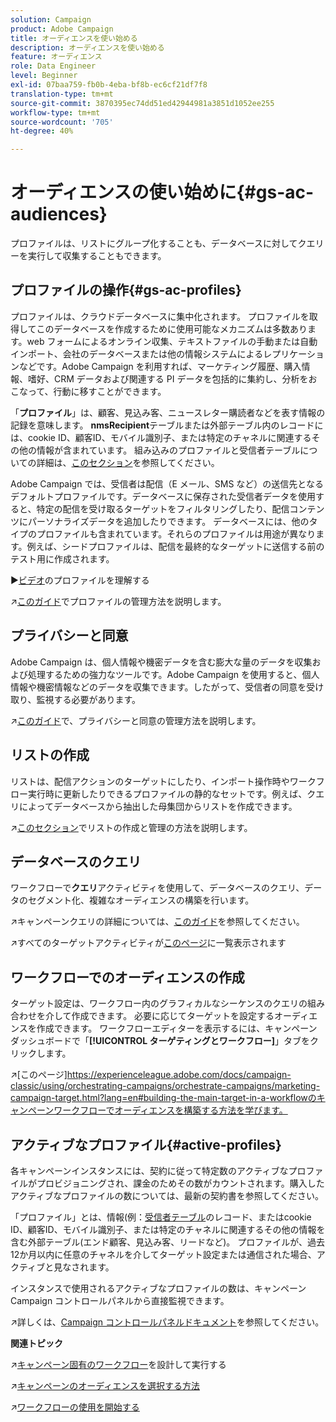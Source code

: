 ```yaml
---
solution: Campaign
product: Adobe Campaign
title: オーディエンスを使い始める
description: オーディエンスを使い始める
feature: オーディエンス
role: Data Engineer
level: Beginner
exl-id: 07baa759-fb0b-4eba-bf8b-ec6cf21df7f8
translation-type: tm+mt
source-git-commit: 3870395ec74dd51ed42944981a3851d1052ee255
workflow-type: tm+mt
source-wordcount: '705'
ht-degree: 40%

---
```


# オーディエンスの使い始めに{#gs-ac-audiences}

プロファイルは、リストにグループ化することも、データベースに対してクエリーを実行して収集することもできます。

## プロファイルの操作{#gs-ac-profiles}

プロファイルは、クラウドデータベースに集中化されます。 プロファイルを取得してこのデータベースを作成するために使用可能なメカニズムは多数あります。web フォームによるオンライン収集、テキストファイルの手動または自動インポート、会社のデータベースまたは他の情報システムによるレプリケーションなどです。Adobe Campaign を利用すれば、マーケティング履歴、購入情報、嗜好、CRM データおよび関連する PI データを包括的に集約し、分析をおこなって、行動に移すことができます。

「**プロファイル**」は、顧客、見込み客、ニュースレター購読者などを表す情報の記録を意味します。
**nmsRecipient**&#x200B;テーブルまたは外部テーブル内のレコードには、cookie ID、顧客ID、モバイル識別子、または特定のチャネルに関連するその他の情報が含まれています。 組み込みのプロファイルと受信者テーブルについての詳細は、[このセクション](../dev/datamodel.md#ootb-profiles)を参照してください。

Adobe Campaign では、受信者は配信（E メール、SMS など）の送信先となるデフォルトプロファイルです。データベースに保存された受信者データを使用すると、特定の配信を受け取るターゲットをフィルタリングしたり、配信コンテンツにパーソナライズデータを追加したりできます。 データベースには、他のタイプのプロファイルも含まれています。それらのプロファイルは用途が異なります。例えば、シードプロファイルは、配信を最終的なターゲットに送信する前のテスト用に作成されます。

:arrow_forward:[ビデオ](https://video.tv.adobe.com/v/35611?quality=12)のプロファイルを理解する

:arrow_upper_right:[このガイド](https://experienceleague.adobe.com/docs/campaign-classic/using/getting-started/profile-management/about-profiles.html)でプロファイルの管理方法を説明します。

## プライバシーと同意

Adobe Campaign は、個人情報や機密データを含む膨大な量のデータを収集および処理するための強力なツールです。Adobe Campaign を使用すると、個人情報や機密情報などのデータを収集できます。したがって、受信者の同意を受け取り、監視する必要があります。

:arrow_upper_right:[このガイド](https://experienceleague.corp.adobe.com/docs/campaign-classic/using/getting-started/privacy/privacy-and-recommendations.html)で、プライバシーと同意の管理方法を説明します。


## リストの作成

リストは、配信アクションのターゲットにしたり、インポート操作時やワークフロー実行時に更新したりできるプロファイルの静的なセットです。例えば、クエリによってデータベースから抽出した母集団からリストを作成できます。

:arrow_upper_right:[このセクション](https://experienceleague.adobe.com/docs/campaign-classic/using/getting-started/profile-management/creating-and-managing-lists.html)でリストの作成と管理の方法を説明します。

## データベースのクエリ

ワークフローで&#x200B;**クエリ**&#x200B;アクティビティを使用して、データベースのクエリ、データのセグメント化、複雑なオーディエンスの構築を行います。

:arrow_upper_right:キャンペーンクエリの詳細については、[このガイド](https://experienceleague.adobe.com/docs/campaign-classic/using/automating-with-workflows/introduction/targeting-data.html)を参照してください。

:arrow_upper_right:すべてのターゲットアクティビティが[このページ](https://experienceleague.adobe.com/docs/campaign-classic/using/automating-with-workflows/targeting-activities/about-targeting-activities.html)に一覧表示されます

## ワークフローでのオーディエンスの作成

ターゲット設定は、ワークフロー内のグラフィカルなシーケンスのクエリの組み合わせを介して作成できます。 必要に応じてターゲットを設定するオーディエンスを作成できます。 ワークフローエディターを表示するには、キャンペーンダッシュボードで「**[!UICONTROL ターゲティングとワークフロー]**」タブをクリックします。

:arrow_upper_right:[このページ]https://experienceleague.adobe.com/docs/campaign-classic/using/orchestrating-campaigns/orchestrate-campaigns/marketing-campaign-target.html?lang=en#building-the-main-target-in-a-workflowのキャンペーンワークフローでオーディエンスを構築する方法を学びます。


## アクティブなプロファイル{#active-profiles}

各キャンペーンインスタンスには、契約に従って特定数のアクティブなプロファイルがプロビジョニングされ、課金のためその数がカウントされます。購入したアクティブなプロファイルの数については、最新の契約書を参照してください。

「プロファイル」とは、情報(例：[受信者テーブル](../dev/datamodel.md)のレコード、またはcookie ID、顧客ID、モバイル識別子、または特定のチャネルに関連するその他の情報を含む外部テーブル(エンド顧客、見込み客、リードなど)。 プロファイルが、過去12か月以内に任意のチャネルを介してターゲット設定または通信された場合、アクティブと見なされます。

インスタンスで使用されるアクティブなプロファイルの数は、キャンペーンCampaign コントロールパネルから直接監視できます。

:arrow_upper_right:詳しくは、[Campaign コントロールパネルドキュメント](https://docs.adobe.com/content/help/ja-JP/control-panel/using/performance-monitoring/active-profiles-monitoring.html)を参照してください。


**関連トピック**

:arrow_upper_right:[キャンペーン固有のワークフロー](https://experienceleague.adobe.com/docs/campaign-classic/using/automating-with-workflows/introduction/building-a-workflow.html)を設計して実行する

:arrow_upper_right:[キャンペーンのオーディエンスを選択する方法](https://experienceleague.adobe.com/docs/campaign-classic/using/orchestrating-campaigns/orchestrate-campaigns/marketing-campaign-target.html)

:arrow_upper_right:[ワークフローの使用を開始する](https://experienceleague.adobe.com/docs/campaign-classic/using/automating-with-workflows/introduction/about-workflows.html)
